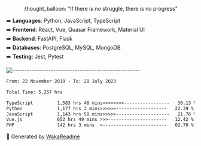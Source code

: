 <p align="center"> 
  :thought_balloon: "If there is no struggle, there is no progress"
</p>

<p align="left">
  ➡️ <strong>Languages</strong>: Python, JavaScript, TypeScript<br>
  ➡️ <strong>Frontend</strong>: React, Vue, Quasar Framework, Material UI<br>
  ➡️ <strong>Backend</strong>: FastAPI, Flask<br>
  ➡️ <strong>Databases</strong>: PostgreSQL, MySQL, MongoDB<br>
  ➡️ <strong>Testing</strong>: Jest, Pytest<br>
</p>

![-----------------------------------------------------](https://raw.githubusercontent.com/andreasbm/readme/master/assets/lines/vintage.png)

<!--START_SECTION:waka-->

```txt
From: 22 November 2019 - To: 28 July 2023

Total Time: 5,257 hrs

TypeScript         1,583 hrs 48 mins>>>>>>>>-----------------   30.13 %
Python             1,177 hrs 3 mins>>>>>>-------------------   22.39 %
JavaScript         1,143 hrs 58 mins>>>>>--------------------   21.76 %
Vue.js             652 hrs 49 mins >>>----------------------   12.42 %
PHP                142 hrs 3 mins  >------------------------   02.70 %
```

<!--END_SECTION:waka-->


🚀 Generated by [WakaReadme](https://github.com/athul/waka-readme)
